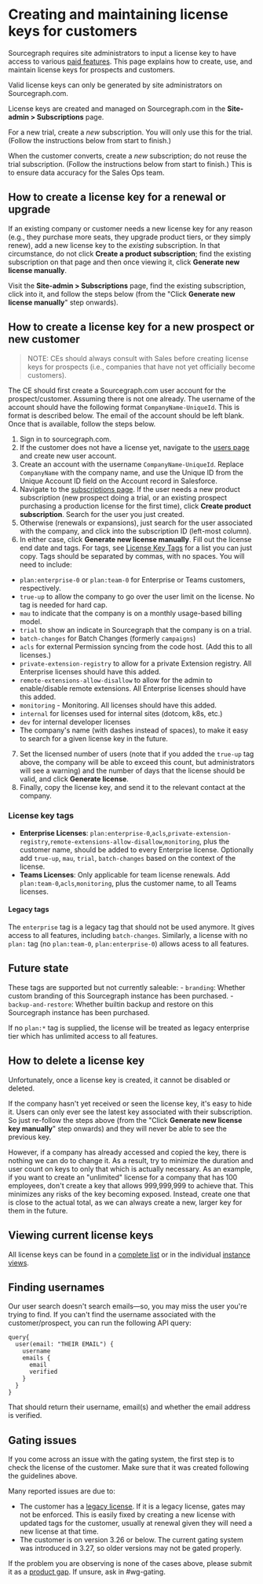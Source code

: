 # Creating and maintaining license keys for customers

Sourcegraph requires site administrators to input a license key to have access to various [paid features](https://about.sourcegraph.com/pricing). This page explains how to create, use, and maintain license keys for prospects and customers.

Valid license keys can only be generated by site administrators on Sourcegraph.com.

License keys are created and managed on Sourcegraph.com in the **Site-admin > Subscriptions** page. 

For a new trial, create a _new_ subscription. You will only use this for the trial. (Follow the instructions below from start to finish.)

When the customer converts, create a _new_ subscription; do not reuse the trial subscription. (Follow the instructions below from start to finish.) This is to ensure data accuracy for the Sales Ops team.

## How to create a license key for a renewal or upgrade

If an existing company or customer needs a new license key for any reason (e.g., they purchase more seats, they upgrade product tiers, or they simply renew), add a new license key to the _existing_ subscription. In that circumstance, do not click **Create a product subscription**; find the existing subscription on that page and then once viewing it, click **Generate new license manually**.

Visit the **Site-admin > Subscriptions** page, find the existing subscription, click into it, and follow the steps below (from the "Click **Generate new license manually**" step onwards).

## How to create a license key for a new prospect or new customer

> NOTE: CEs should always consult with Sales before creating license keys for prospects (i.e., companies that have not yet officially become customers).

The CE should first create a Sourcegraph.com user account for the prospect/customer. Assuming there is not one already. The username of the account should have the following format `CompanyName-UniqueId`. This is format is described below. The email of the account should be left blank. Once that is available, follow the steps below.

1. Sign in to sourcegraph.com.
2. If the customer does not have a license yet, navigate to the [users page](https://sourcegraph.com/site-admin/users) and create new user account.
3. Create an account with the username `CompanyName-UniqueId`. Replace `CompanyName` with the company name, and use the Unique ID from the Unique Account ID field on the Account record in Salesforce.
4. Navigate to the [subscriptions page](https://sourcegraph.com/site-admin/dotcom/product/subscriptions). If the user needs a new product subscription (new prospect doing a trial, or an existing prospect purchasing a production license for the first time), click **Create product subscription**. Search for the user you just created.
5. Otherwise (renewals or expansions), just search for the user associated with the company, and click into the subscription ID (left-most column).
6. In either case, click **Generate new license manually**. Fill out the license end date and tags. For tags, see [License Key Tags](#license-key-tags) for a list you can just copy. Tags should be separated by commas, with no spaces. You will need to include:

- `plan:enterprise-0` or `plan:team-0` for Enterprise or Teams customers, respectively.
- `true-up` to allow the company to go over the user limit on the license. No tag is needed for hard cap.
- `mau` to indicate that the company is on a monthly usage-based billing model.
- `trial` to show an indicate in Sourcegraph that the company is on a trial.
- `batch-changes` for Batch Changes (formerly `campaigns`)
- `acls` for external Permission syncing from the code host. (Add this to all licenses.)
- `private-extension-registry` to allow for a private Extension registry. All Enterprise licenses should have this added.
- `remote-extensions-allow-disallow` to allow for the admin to enable/disable remote extensions. All Enterprise licenses should have this added.
- `monitoring` - Monitoring. All licenses should have this added.
- `internal` for licenses used for internal sites (dotcom, k8s, etc.)
- `dev` for internal developer licenses
- The company's name (with dashes instead of spaces), to make it easy to search for a given license key in the future.

7. Set the licensed number of users (note that if you added the `true-up` tag above, the company will be able to exceed this count, but administrators will see a warning) and the number of days that the license should be valid, and click **Generate license**.
8. Finally, copy the license key, and send it to the relevant contact at the company.

### License key tags

- **Enterprise Licenses**: `plan:enterprise-0`,`acls`,`private-extension-registry`,`remote-extensions-allow-disallow`,`monitoring`, plus the customer name, should be added to every Enterprise license. Optionally add `true-up`, `mau`, `trial`, `batch-changes` based on the context of the license.
- **Teams Licenses**: Only applicable for team license renewals. Add `plan:team-0`,`acls`,`monitoring`, plus the customer name, to all Teams licenses.

#### Legacy tags

The `enterprise` tag is a legacy tag that should not be used anymore. It gives access to all features, including `batch-changes`. Similarly, a license with no `plan:` tag (no `plan:team-0`, `plan:enterprise-0`) allows acess to all features.

## Future state

These tags are supported but not currently saleable: - `branding`: Whether custom branding of this Sourcegraph instance has been purchased. - `backup-and-restore`: Whether builtin backup and restore on this Sourcegraph instance has been purchased.

If no `plan:*` tag is supplied, the license will be treated as legacy enterprise tier which has unlimited access to all features.

## How to delete a license key

Unfortunately, once a license key is created, it cannot be disabled or deleted.

If the company hasn't yet received or seen the license key, it's easy to hide it. Users can only ever see the latest key associated with their subscription. So just re-follow the steps above (from the "Click **Generate new license key manually**" step onwards) and they will never be able to see the previous key.

However, if a company has already accessed and copied the key, there is nothing we can do to change it. As a result, try to minimize the duration and user count on keys to only that which is actually necessary. As an example, if you want to create an "unlimited" license for a company that has 100 employees, don't create a key that allows 999,999,999 to achieve that. This minimizes any risks of the key becoming exposed. Instead, create one that is close to the actual total, as we can always create a new, larger key for them in the future.

## Viewing current license keys

All license keys can be found in a [complete list](https://sourcegraph.looker.com/looks/635) or in the individual [instance views](https://sourcegraph.looker.com/dashboards/94).

## Finding usernames

Our user search doesn't search emails—so, you may miss the user you're trying to find. If you can't find the username associated with the customer/prospect, you can run the following API query:

```
query{
  user(email: "THEIR EMAIL") {
    username
    emails {
      email
      verified
    }
  }
}
```

That should return their username, email(s) and whether the email address is verified.

## Gating issues

If you come across an issue with the gating system, the first step is to check the license of the customer. Make sure that it was created following the guidelines above.

Many reported issues are due to:

- The customer has a [legacy license](#legacy-tags). If it is a legacy license, gates may not be enforced. This is easily fixed by creating a new license with updated tags for the customer, usually at renewal given they will need a new license at that time.
- The customer is on version 3.26 or below. The current gating system was introduced in 3.27, so older versions may not be gated properly.

If the problem you are observing is none of the cases above, please submit it as a [product gap](https://sourcegraph2020.lightning.force.com/lightning/r/Dashboard/01Z5b0000015UGhEAM/view?queryScope=userFolders). If unsure, ask in #wg-gating.
